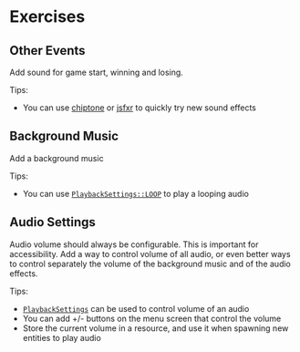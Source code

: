 # Exercises

## Other Events

Add sound for game start, winning and losing.

Tips:
* You can use [chiptone](https://sfbgames.itch.io/chiptone) or [jsfxr](https://sfxr.me) to quickly try new sound effects

## Background Music

Add a background music

Tips:
* You can use [`PlaybackSettings::LOOP`](https://docs.rs/bevy/0.15.0-rc.2/bevy/audio/struct.PlaybackSettings.html#associatedconstant.LOOP) to play a looping audio

## Audio Settings

Audio volume should always be configurable. This is important for accessibility. Add a way to control volume of all audio, or even better ways to control separately the volume of the background music and of the audio effects.

Tips:
* [`PlaybackSettings`](https://docs.rs/bevy/0.15.0-rc.2/bevy/audio/struct.PlaybackSettings.html) can be used to control volume of an audio
* You can add +/- buttons on the menu screen that control the volume
* Store the current volume in a resource, and use it when spawning new entities to play audio
